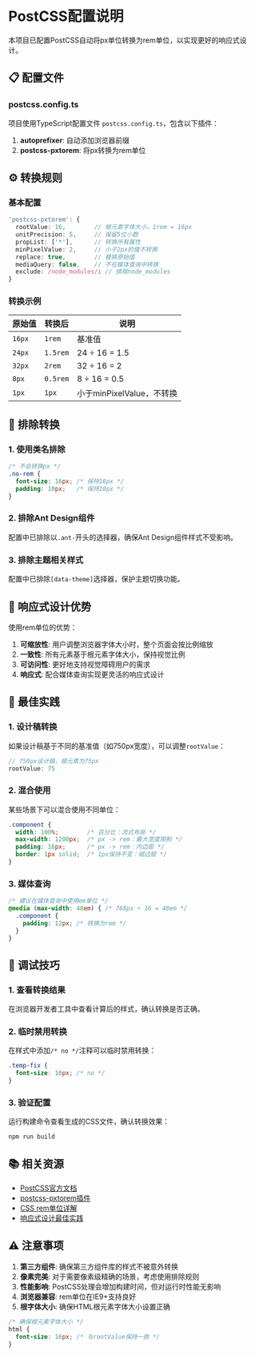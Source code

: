 # PostCSS配置说明

本项目已配置PostCSS自动将px单位转换为rem单位，以实现更好的响应式设计。

## 📋 配置文件

### postcss.config.ts

项目使用TypeScript配置文件 `postcss.config.ts`，包含以下插件：

1. **autoprefixer**: 自动添加浏览器前缀
2. **postcss-pxtorem**: 将px转换为rem单位

## ⚙️ 转换规则

### 基本配置

```typescript
'postcss-pxtorem': {
  rootValue: 16,        // 根元素字体大小，1rem = 16px
  unitPrecision: 5,     // 保留5位小数
  propList: ['*'],      // 转换所有属性
  minPixelValue: 2,     // 小于2px的值不转换
  replace: true,        // 替换原始值
  mediaQuery: false,    // 不在媒体查询中转换
  exclude: /node_modules/i // 排除node_modules
}
```

### 转换示例

| 原始值 | 转换后 | 说明 |
|--------|--------|------|
| `16px` | `1rem` | 基准值 |
| `24px` | `1.5rem` | 24 ÷ 16 = 1.5 |
| `32px` | `2rem` | 32 ÷ 16 = 2 |
| `8px` | `0.5rem` | 8 ÷ 16 = 0.5 |
| `1px` | `1px` | 小于minPixelValue，不转换 |

## 🚫 排除转换

### 1. 使用类名排除

```css
/* 不会转换px */
.no-rem {
  font-size: 16px; /* 保持16px */
  padding: 10px;   /* 保持10px */
}
```

### 2. 排除Ant Design组件

配置中已排除以`.ant-`开头的选择器，确保Ant Design组件样式不受影响。

### 3. 排除主题相关样式

配置中已排除`[data-theme]`选择器，保护主题切换功能。

## 📱 响应式设计优势

使用rem单位的优势：

1. **可缩放性**: 用户调整浏览器字体大小时，整个页面会按比例缩放
2. **一致性**: 所有元素基于根元素字体大小，保持视觉比例
3. **可访问性**: 更好地支持视觉障碍用户的需求
4. **响应式**: 配合媒体查询实现更灵活的响应式设计

## 🎯 最佳实践

### 1. 设计稿转换

如果设计稿基于不同的基准值（如750px宽度），可以调整`rootValue`：

```typescript
// 750px设计稿，根元素为75px
rootValue: 75
```

### 2. 混合使用

某些场景下可以混合使用不同单位：

```css
.component {
  width: 100%;        /* 百分比：流式布局 */
  max-width: 1200px;  /* px -> rem：最大宽度限制 */
  padding: 16px;      /* px -> rem：内边距 */
  border: 1px solid;  /* 1px保持不变：细边框 */
}
```

### 3. 媒体查询

```css
/* 建议在媒体查询中使用em单位 */
@media (max-width: 48em) { /* 768px ÷ 16 = 48em */
  .component {
    padding: 12px; /* 转换为rem */
  }
}
```

## 🔧 调试技巧

### 1. 查看转换结果

在浏览器开发者工具中查看计算后的样式，确认转换是否正确。

### 2. 临时禁用转换

在样式中添加`/* no */`注释可以临时禁用转换：

```css
.temp-fix {
  font-size: 16px; /* no */
}
```

### 3. 验证配置

运行构建命令查看生成的CSS文件，确认转换效果：

```bash
npm run build
```

## 📚 相关资源

- [PostCSS官方文档](https://postcss.org/)
- [postcss-pxtorem插件](https://github.com/cuth/postcss-pxtorem)
- [CSS rem单位详解](https://developer.mozilla.org/zh-CN/docs/Web/CSS/length#rem)
- [响应式设计最佳实践](https://web.dev/responsive-web-design-basics/)

## ⚠️ 注意事项

1. **第三方组件**: 确保第三方组件库的样式不被意外转换
2. **像素完美**: 对于需要像素级精确的场景，考虑使用排除规则
3. **性能影响**: PostCSS处理会增加构建时间，但对运行时性能无影响
4. **浏览器兼容**: rem单位在IE9+支持良好
5. **根字体大小**: 确保HTML根元素字体大小设置正确

```css
/* 确保根元素字体大小 */
html {
  font-size: 16px; /* 与rootValue保持一致 */
}
```